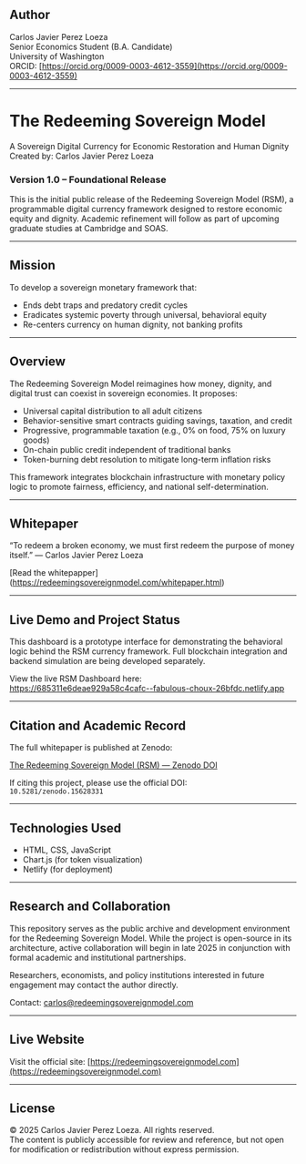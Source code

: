 ## Author

Carlos Javier Perez Loeza  
Senior Economics Student (B.A. Candidate)  
University of Washington  
ORCID: [https://orcid.org/0009-0003-4612-3559](https://orcid.org/0009-0003-4612-3559)

---
# The Redeeming Sovereign Model

A Sovereign Digital Currency for Economic Restoration and Human Dignity  
Created by: Carlos Javier Perez Loeza

### Version 1.0 – Foundational Release

This is the initial public release of the Redeeming Sovereign Model (RSM), a programmable digital currency framework designed to restore economic equity and dignity. Academic refinement will follow as part of upcoming graduate studies at Cambridge and SOAS.

---

## Mission

To develop a sovereign monetary framework that:

- Ends debt traps and predatory credit cycles  
- Eradicates systemic poverty through universal, behavioral equity  
- Re-centers currency on human dignity, not banking profits

---

## Overview

The Redeeming Sovereign Model reimagines how money, dignity, and digital trust can coexist in sovereign economies. It proposes:

- Universal capital distribution to all adult citizens  
- Behavior-sensitive smart contracts guiding savings, taxation, and credit  
- Progressive, programmable taxation (e.g., 0% on food, 75% on luxury goods)  
- On-chain public credit independent of traditional banks  
- Token-burning debt resolution to mitigate long-term inflation risks  

This framework integrates blockchain infrastructure with monetary policy logic to promote fairness, efficiency, and national self-determination.

---

## Whitepaper

“To redeem a broken economy, we must first redeem the purpose of money itself.” — Carlos Javier Perez Loeza

[Read the whitepapper] (https://redeemingsovereignmodel.com/whitepaper.html)

---

## Live Demo and Project Status

This dashboard is a prototype interface for demonstrating the behavioral logic behind the RSM currency framework. Full blockchain integration and backend simulation are being developed separately.

View the live RSM Dashboard here:  
https://685311e6deae929a58c4cafc--fabulous-choux-26bfdc.netlify.app

---

## Citation and Academic Record

The full whitepaper is published at Zenodo:

[The Redeeming Sovereign Model (RSM) — Zenodo DOI](https://doi.org/10.5281/zenodo.15628331)

If citing this project, please use the official DOI:  
`10.5281/zenodo.15628331`

---

## Technologies Used

- HTML, CSS, JavaScript
- Chart.js (for token visualization)
- Netlify (for deployment)

---

## Research and Collaboration

This repository serves as the public archive and development environment for the Redeeming Sovereign Model. While the project is open-source in its architecture, active collaboration will begin in late 2025 in conjunction with formal academic and institutional partnerships.

Researchers, economists, and policy institutions interested in future engagement may contact the author directly.

Contact: [carlos@redeemingsovereignmodel.com](mailto:carlos@redeemingsovereignmodel.com)

---

## Live Website

Visit the official site: [https://redeemingsovereignmodel.com](https://redeemingsovereignmodel.com)

---

## License

© 2025 Carlos Javier Perez Loeza. All rights reserved.  
The content is publicly accessible for review and reference, but not open for modification or redistribution without express permission.
